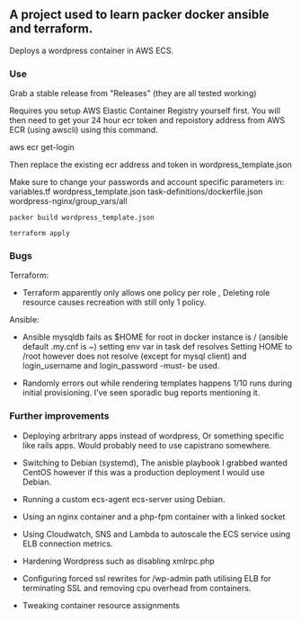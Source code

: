 ## A project used to learn packer docker ansible and terraform.
Deploys a wordpress container in AWS ECS.


### Use

Grab a stable release from "Releases" (they are all tested working)

Requires you setup AWS Elastic Container Registry yourself first.
You will then need to get your 24 hour ecr token and repoistory address from AWS ECR (using awscli) using this command.

aws ecr get-login

Then replace the existing ecr address and token in wordpress_template.json

Make sure to change your passwords and account specific parameters in:
 variables.tf 
 wordpress_template.json
 task-definitions/dockerfile.json
 wordpress-nginx/group_vars/all 

```
packer build wordpress_template.json
```

```
terraform apply
```

### Bugs

Terraform:

* Terraform apparently only allows one policy per role , Deleting role resource causes recreation with still only 1 policy.
 
Ansible:

* Ansible mysqldb fails as $HOME for root in docker instance is / (ansible default .my.cnf is ~) setting env var in task def resolves
Setting HOME to /root however does not resolve (except for mysql client) and login_username and login_password -must- be used.

* Randomly errors out while rendering templates happens 1/10 runs during initial provisioning. I've seen sporadic bug reports mentioning it.

### Further improvements

* Deploying arbritrary apps instead of wordpress, Or something specific like rails apps. Would probably need to use capistrano somewhere.

* Switching to Debian (systemd), The anisble playbook I grabbed wanted CentOS however if this was a production deployment I would use Debian.

* Running a custom ecs-agent ecs-server using Debian.

* Using an nginx container and a php-fpm container with a linked socket

* Using Cloudwatch, SNS and Lambda to autoscale the ECS service using ELB connection metrics.
  
* Hardening Wordpress such as disabling xmlrpc.php

* Configuring forced ssl rewrites for /wp-admin path utilising ELB for terminating SSL and removing cpu overhead from containers.

* Tweaking container resource assignments
